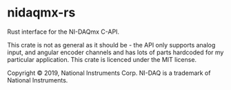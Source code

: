 # nidaqmx-rs
Rust interface for the NI-DAQmx C-API.

This crate is not as general as it should be - the API only supports analog input, and angular encoder channels and has lots of parts hardcoded for my particular application. This crate is licenced under the MIT license.

Copyright © 2019, National Instruments Corp. NI-DAQ is a trademark of National Instruments.
